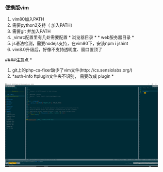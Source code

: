 ### 便携版vim
1. vim80加入PATH
2. 需要python2支持（ 加入PATH）
3. 需要git 并加入PATH
4. _vimrc配置里有几处需要配置 * 浏览器目录 * * web服务器目录 *
5. js语法检测，需要nodejs支持，在vim80下，安装npm i jshint
6. vim8.0升级后，好像不支持透明度、窗口置顶了

####注意点 *
1. git上的php-cs-fixer缺少了vim文件(http: //cs.sensiolabs.org/)
2. *auth-info ftplugin文件夹不识别， 需要改成 plugin *

![tagbar、ctrlp、etc](./images/pic.png)
